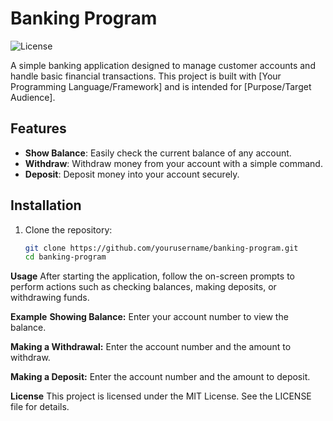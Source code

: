 # Banking Program

![License](https://img.shields.io/badge/license-MIT-blue.svg)

A simple banking application designed to manage customer accounts and handle basic financial transactions. This project is built with [Your Programming Language/Framework] and is intended for [Purpose/Target Audience].

## Features

- **Show Balance**: Easily check the current balance of any account.
- **Withdraw**: Withdraw money from your account with a simple command.
- **Deposit**: Deposit money into your account securely.

## Installation

1. Clone the repository:

   ```bash
   git clone https://github.com/yourusername/banking-program.git
   cd banking-program

******Usage******
After starting the application, follow the on-screen prompts to perform actions such as checking balances, making deposits, or withdrawing funds.

****Example****
**Showing Balance:**
Enter your account number to view the balance.

**Making a Withdrawal:**
Enter the account number and the amount to withdraw.

**Making a Deposit:**
Enter the account number and the amount to deposit.

******License******
This project is licensed under the MIT License. See the LICENSE file for details.
